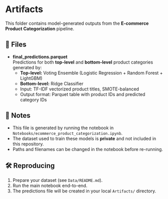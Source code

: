 # Artifacts

This folder contains model-generated outputs from the **E-commerce Product Categorization** pipeline.

## 📄 Files
- **final_predictions.parquet**  
  Predictions for both **top-level** and **bottom-level** product categories generated by:
  - **Top-level:** Voting Ensemble (Logistic Regression + Random Forest + LightGBM)
  - **Bottom-level:** Ridge Classifier
  - Input: TF-IDF vectorized product titles, SMOTE-balanced
  - Output format: Parquet table with product IDs and predicted category IDs

## 📌 Notes
- This file is generated by running the notebook in `Notebooks/ecommerce_product_categorization.ipynb`.
- The dataset used to train these models is **private** and not included in this repository.
- Paths and filenames can be changed in the notebook before re-running.

## 🛠 Reproducing
1. Prepare your dataset (see `Data/README.md`).
2. Run the main notebook end-to-end.
3. The predictions file will be created in your local `Artifacts/` directory.
